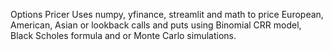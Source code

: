 Options Pricer
Uses numpy, yfinance, streamlit and math to price European, American, Asian or
lookback calls and puts using Binomial CRR model, Black Scholes formula and
or Monte Carlo simulations.